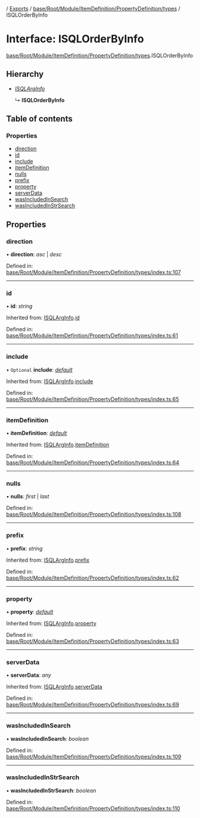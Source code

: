 [](../README.md) / [Exports](../modules.md) / [base/Root/Module/ItemDefinition/PropertyDefinition/types](../modules/base_root_module_itemdefinition_propertydefinition_types.md) / ISQLOrderByInfo

# Interface: ISQLOrderByInfo

[base/Root/Module/ItemDefinition/PropertyDefinition/types](../modules/base_root_module_itemdefinition_propertydefinition_types.md).ISQLOrderByInfo

## Hierarchy

* [*ISQLArgInfo*](base_root_module_itemdefinition_propertydefinition_types.isqlarginfo.md)

  ↳ **ISQLOrderByInfo**

## Table of contents

### Properties

- [direction](base_root_module_itemdefinition_propertydefinition_types.isqlorderbyinfo.md#direction)
- [id](base_root_module_itemdefinition_propertydefinition_types.isqlorderbyinfo.md#id)
- [include](base_root_module_itemdefinition_propertydefinition_types.isqlorderbyinfo.md#include)
- [itemDefinition](base_root_module_itemdefinition_propertydefinition_types.isqlorderbyinfo.md#itemdefinition)
- [nulls](base_root_module_itemdefinition_propertydefinition_types.isqlorderbyinfo.md#nulls)
- [prefix](base_root_module_itemdefinition_propertydefinition_types.isqlorderbyinfo.md#prefix)
- [property](base_root_module_itemdefinition_propertydefinition_types.isqlorderbyinfo.md#property)
- [serverData](base_root_module_itemdefinition_propertydefinition_types.isqlorderbyinfo.md#serverdata)
- [wasIncludedInSearch](base_root_module_itemdefinition_propertydefinition_types.isqlorderbyinfo.md#wasincludedinsearch)
- [wasIncludedInStrSearch](base_root_module_itemdefinition_propertydefinition_types.isqlorderbyinfo.md#wasincludedinstrsearch)

## Properties

### direction

• **direction**: *asc* \| *desc*

Defined in: [base/Root/Module/ItemDefinition/PropertyDefinition/types/index.ts:107](https://github.com/onzag/itemize/blob/11a98dec/base/Root/Module/ItemDefinition/PropertyDefinition/types/index.ts#L107)

___

### id

• **id**: *string*

Inherited from: [ISQLArgInfo](base_root_module_itemdefinition_propertydefinition_types.isqlarginfo.md).[id](base_root_module_itemdefinition_propertydefinition_types.isqlarginfo.md#id)

Defined in: [base/Root/Module/ItemDefinition/PropertyDefinition/types/index.ts:61](https://github.com/onzag/itemize/blob/11a98dec/base/Root/Module/ItemDefinition/PropertyDefinition/types/index.ts#L61)

___

### include

• `Optional` **include**: [*default*](../classes/base_root_module_itemdefinition_include.default.md)

Inherited from: [ISQLArgInfo](base_root_module_itemdefinition_propertydefinition_types.isqlarginfo.md).[include](base_root_module_itemdefinition_propertydefinition_types.isqlarginfo.md#include)

Defined in: [base/Root/Module/ItemDefinition/PropertyDefinition/types/index.ts:65](https://github.com/onzag/itemize/blob/11a98dec/base/Root/Module/ItemDefinition/PropertyDefinition/types/index.ts#L65)

___

### itemDefinition

• **itemDefinition**: [*default*](../classes/base_root_module_itemdefinition.default.md)

Inherited from: [ISQLArgInfo](base_root_module_itemdefinition_propertydefinition_types.isqlarginfo.md).[itemDefinition](base_root_module_itemdefinition_propertydefinition_types.isqlarginfo.md#itemdefinition)

Defined in: [base/Root/Module/ItemDefinition/PropertyDefinition/types/index.ts:64](https://github.com/onzag/itemize/blob/11a98dec/base/Root/Module/ItemDefinition/PropertyDefinition/types/index.ts#L64)

___

### nulls

• **nulls**: *first* \| *last*

Defined in: [base/Root/Module/ItemDefinition/PropertyDefinition/types/index.ts:108](https://github.com/onzag/itemize/blob/11a98dec/base/Root/Module/ItemDefinition/PropertyDefinition/types/index.ts#L108)

___

### prefix

• **prefix**: *string*

Inherited from: [ISQLArgInfo](base_root_module_itemdefinition_propertydefinition_types.isqlarginfo.md).[prefix](base_root_module_itemdefinition_propertydefinition_types.isqlarginfo.md#prefix)

Defined in: [base/Root/Module/ItemDefinition/PropertyDefinition/types/index.ts:62](https://github.com/onzag/itemize/blob/11a98dec/base/Root/Module/ItemDefinition/PropertyDefinition/types/index.ts#L62)

___

### property

• **property**: [*default*](../classes/base_root_module_itemdefinition_propertydefinition.default.md)

Inherited from: [ISQLArgInfo](base_root_module_itemdefinition_propertydefinition_types.isqlarginfo.md).[property](base_root_module_itemdefinition_propertydefinition_types.isqlarginfo.md#property)

Defined in: [base/Root/Module/ItemDefinition/PropertyDefinition/types/index.ts:63](https://github.com/onzag/itemize/blob/11a98dec/base/Root/Module/ItemDefinition/PropertyDefinition/types/index.ts#L63)

___

### serverData

• **serverData**: *any*

Inherited from: [ISQLArgInfo](base_root_module_itemdefinition_propertydefinition_types.isqlarginfo.md).[serverData](base_root_module_itemdefinition_propertydefinition_types.isqlarginfo.md#serverdata)

Defined in: [base/Root/Module/ItemDefinition/PropertyDefinition/types/index.ts:69](https://github.com/onzag/itemize/blob/11a98dec/base/Root/Module/ItemDefinition/PropertyDefinition/types/index.ts#L69)

___

### wasIncludedInSearch

• **wasIncludedInSearch**: *boolean*

Defined in: [base/Root/Module/ItemDefinition/PropertyDefinition/types/index.ts:109](https://github.com/onzag/itemize/blob/11a98dec/base/Root/Module/ItemDefinition/PropertyDefinition/types/index.ts#L109)

___

### wasIncludedInStrSearch

• **wasIncludedInStrSearch**: *boolean*

Defined in: [base/Root/Module/ItemDefinition/PropertyDefinition/types/index.ts:110](https://github.com/onzag/itemize/blob/11a98dec/base/Root/Module/ItemDefinition/PropertyDefinition/types/index.ts#L110)
